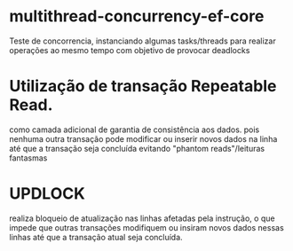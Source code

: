 # multithread-concurrency-ef-core
Teste de concorrencia, instanciando algumas tasks/threads para realizar operações ao mesmo tempo com objetivo de provocar deadlocks
# Utilização de transação Repeatable Read.
  como camada adicional de garantia de consistência aos dados. 
  pois nenhuma outra transação pode modificar ou inserir novos dados na linha 
  até que a transação seja concluída evitando "phantom reads"/leituras fantasmas


# UPDLOCK
  realiza bloqueio de atualização nas linhas afetadas pela instrução, o que impede que outras transações modifiquem 
  ou insiram novos dados nessas linhas até que a transação atual seja concluída.
